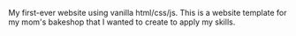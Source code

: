My first-ever website using vanilla html/css/js. This is a website template for my mom's bakeshop that I wanted to create to apply my skills.
